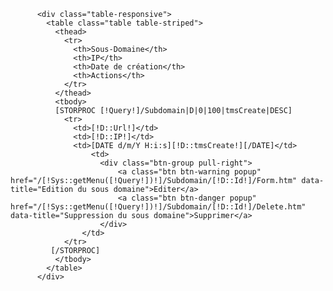           <div class="table-responsive">
            <table class="table table-striped">
              <thead>
                <tr>
                  <th>Sous-Domaine</th>
                  <th>IP</th>
                  <th>Date de création</th>
                  <th>Actions</th>
                </tr>
              </thead>
              <tbody>
              [STORPROC [!Query!]/Subdomain|D|0|100|tmsCreate|DESC]
                <tr>
                  <td>[!D::Url!]</td>
                  <td>[!D::IP!]</td>
                  <td>[DATE d/m/Y H:i:s][!D::tmsCreate!][/DATE]</td>
                      <td>
                        <div class="btn-group pull-right">
                            <a class="btn btn-warning popup" href="/[!Sys::getMenu([!Query!])!]/Subdomain/[!D::Id!]/Form.htm" data-title="Edition du sous domaine">Editer</a>
                            <a class="btn btn-danger popup" href="/[!Sys::getMenu([!Query!])!]/Subdomain/[!D::Id!]/Delete.htm" data-title="Suppression du sous domaine">Supprimer</a>
                        </div>
                    </td>
                </tr>
             [/STORPROC]
              </tbody>
            </table>
          </div>
